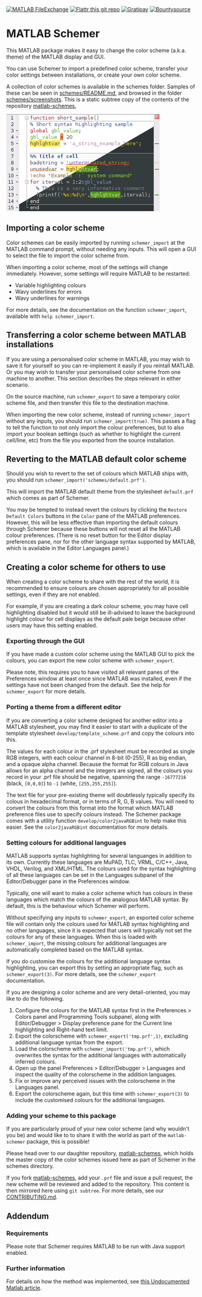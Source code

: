 [![MATLAB FileExchange](https://img.shields.io/badge/MATLAB-FileExchange-orange.svg)][fex]
[![Flattr this git repo](http://api.flattr.com/button/flattr-badge-large.png)][flattr]
[![Gratipay](https://img.shields.io/gratipay/scottclowe.svg)][gratipay]
[![Bountysource](https://img.shields.io/bountysource/team/matlab-schemer/activity.svg)][bountysource]


MATLAB Schemer
==============

This MATLAB package makes it easy to change the color scheme (a.k.a. theme) of
the MATLAB display and GUI.

You can use Schemer to import a predefined color scheme, transfer your color
settings between installations, or create your own color scheme.

A collection of color schemes is available in the schemes folder.
Samples of these can be seen in [schemes/README.md](schemes/README.md),
and browsed in the folder [schemes/screenshots](schemes/screenshots).
This is a static subtree copy of the contents of the repository
[matlab-schemes],

![MATLAB Schemer logo](logo.png)


Importing a color scheme
------------------------

Color schemes can be easily imported by running `schemer_import` at the MATLAB
command prompt, without needing any inputs. This will open a GUI to select the
file to import the color scheme from.

When importing a color scheme, most of the settings will change immediately.
However, some settings will require MATLAB to be restarted:
- Variable highlighting colours
- Wavy underlines for errors
- Wavy underlines for warnings

For more details, see the documentation on the function `schemer_import`,
available with `help schemer_import`.


Transferring a color scheme between MATLAB installations
--------------------------------------------------------

If you are using a personalised color scheme in MATLAB, you may wish to save
it for yourself so you can re-implement it easily if you reintall MATLAB.
Or you may wish to transfer your personalised color scheme from one machine
to another. This section describes the steps relevant in either scenario.

On the source machine, run `schemer_export` to save a temporary color scheme
file, and then transfer this file to the destination machine.

When importing the new color scheme, instead of running `schemer_import` without
any inputs, you should run `schemer_import(true)`. This passes a flag to tell
the function to not only import the colour preferences, but to also import your
boolean settings (such as whether to highlight the current cell/line, etc)
from the file you exported from the source installation.


Reverting to the MATLAB default color scheme
--------------------------------------------

Should you wish to revert to the set of colours which MATLAB ships with, you
should run `schemer_import('schemes/default.prf')`.

This will import the MATLAB default theme from the stylesheet `default.prf`
which comes as part of Schemer.

You may be tempted to instead revert the colours by clicking the
`Restore Default Colors` buttons in the `Color` pane of the MATLAB preferences.
However, this will be less effective than importing the default colours through
Schemer because these buttons will not reset all the MATLAB colour preferences.
(There is no reset button for the Editor display preferences pane, nor for the
other language syntax supported by MATLAB, which is available in the Editor
Languages panel.)


Creating a color scheme for others to use
-----------------------------------------

When creating a color scheme to share with the rest of the world, it is
recommended to ensure colours are chosen appropriately for all possible
settings, even if they are not enabled.

For example, if you are creating a dark colour scheme, you may have cell
highlighting disabled but it would still be ill-advised to leave the background
highlight colour for cell displays as the default pale beige because other users
may have this setting enabled.


### Exporting through the GUI

If you have made a custom color scheme using the MATLAB GUI to pick the colours,
you can export the new color scheme with `schemer_export`.

Please note, this requires you to have visited all relevant panes of the
Preferences window at least once since MATLAB was installed, even if the
settings have not been changed from the default.
See the help for `schemer_export` for more details.


### Porting a theme from a different editor

If you are converting a color scheme designed for another editor into a MATLAB
stylesheet, you may find it easier to start with a duplicate of the template
stylesheet `develop/template_scheme.prf` and copy the colours into this.

The values for each colour in the .prf stylesheet must be recorded as single
RGB integers, with each colour channel in 8-bit (0-255), R as big endian,
and a opaque alpha channel. Because the format for RGB colours in Java allows
for an alpha channel and the integers are signed, all the colours you record
in your .prf file should be negative, spanning the range
`-16777216` (black, `[0,0,0]`) to `-1` (white, `[255,255,255]`).

The text file for your pre-existing theme will doubtlessly typically specify
its colous in hexadecimal format, or in terms of R, G, B values. You will need
to convert the colours from this format into the format which MATLAB preference
files use to specify colours instead.
The Schemer package comes with a utility function `develop/color2javaRGBint`
to help make this easier. See the `color2javaRGBint` documentation for more
details.


### Setting colours for additional languages

MATLAB supports syntax highlighting for several languanges in addition to its own.
Currently these languages are
MuPAD, TLC, VRML, C/C++, Java, VHDL, Verilog, and XML/HTML.
The colours used for the syntax highlighting of all these languages can be set
in the Languages subpanel of the Editor/Debugger pane in the Preferences window.

Typically, one will want to make a color scheme which has colours in these
languages which match the colours of the analogous MATLAB syntax.
By default, this is the behaviour which Schemer will perform. 

Without specifying any inputs to `schemer_export`, an exported color scheme file
will contain only the colours used for MATLAB syntax highlighting and no other
languages, since it is expected that users will typically not set the colours
for any of these languages. When this is loaded with `schemer_import`, the missing
colours for additional languages are automatically completed based on the MATLAB
syntax.

If you do customise the colours for the additional language syntax highlighting,
you can export this by setting an appropriate flag, such as `schemer_export(3)`.
For more details, see the `schemer_export` documentation.

If you are designing a color scheme and are very detail-oriented, you may like to
do the following.

1. Configure the colours for the MATLAB syntax first in the Preferences > Colors
   panel and Programming Tools subpanel, along with Editor/Debugger > Display
   preference pane for the Current line highlighting and Right-hand text limit.
2. Export the colorscheme with `schemer_export('tmp.prf',1)`, excluding additional
   language syntax from the export.
3. Load the colorscheme with `schemer_import('tmp.prf')`, which overwrites the
   syntax for the additional languages with automatically inferred colours.
4. Open up the panel Preferences > Editor/Debugger > Languages and inspect the
   quality of the colorscheme in the addition languages.
5. Fix or improve any perceived issues with the colorscheme in the Languages panel.
6. Export the colorscheme again, but this time with `schemer_export(3)` to include
   the customised colours for the additional languages.


### Adding your scheme to this package

If you are particularly proud of your new color scheme (and why wouldn't you be)
and would like to to share it with the world as part of the `matlab-schemer`
package, this is possible!

Please head over to our daughter repository, [matlab-schemes][], which holds the
master copy of the color schemes issued here as part of Schemer in the schemes
directory.

If you fork [matlab-schemes][], add your `.prf` file and issue a pull request,
the new scheme will be reviewed and added to the repository.
This content is then mirrored here using `git subtree`. For more details, see
our [CONTRIBUTING.md](CONTRIBUTING.md).


Addendum
--------

### Requirements

Please note that Schemer requires MATLAB to be run with Java support enabled.


### Further information

For details on how the method was implemented, see
[this Undocumented Matlab article](http://undocumentedmatlab.com/blog/changing-system-preferences-programmatically).


  [matlab-schemes]: https://github.com/scottclowe/matlab-schemes
  [fex]:            http://mathworks.com/matlabcentral/fileexchange/53862-matlab-schemer
  [flattr]:         https://flattr.com/submit/auto?user_id=scottclowe&url=https://github.com/scottclowe/matlab-schemer&title=MATLAB-schemer&tags=github&category=software
  [gratipay]:       https://gratipay.com/matlab-schemer/
  [bountysource]:  	https://www.bountysource.com/teams/matlab-schemer
